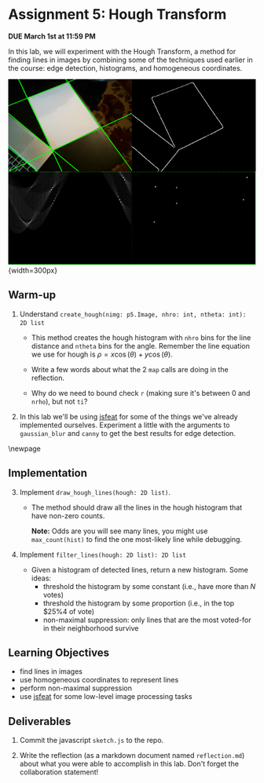 # Assignment 5: Hough Transform

**DUE March 1st at 11:59 PM**

In this lab, we will experiment with the Hough Transform, a method for
finding lines in images by combining some of the techniques used
earlier in the course: edge detection, histograms, and homogeneous
coordinates.

![`hough`](hough.png){width=300px}

## Warm-up

1. Understand `create_hough(nimg: p5.Image, nhro: int, ntheta: int): 2D list`
    
   - This method creates the hough histogram with `nhro` bins for the
     line distance and `ntheta` bins for the angle. Remember the line
     equation we use for hough is $\rho = x \cos(\theta) + y \cos(\theta)$.
	 
   - Write a few words about what the 2 `map` calls are doing in the
     reflection.
   
   - Why do we need to bound check `r` (making sure it's between 0 and
     `nrho`), but not `ti`?

2. In this lab we'll be using
   [jsfeat](https://inspirit.github.io/jsfeat/#structs) for some of
   the things we've already implemented ourselves. Experiment a little
   with the arguments to `gaussian_blur` and `canny` to get the best
   results for edge detection.

\newpage

## Implementation

3. Implement `draw_hough_lines(hough: 2D list)`.

   - The method should draw all the lines in the hough histogram that
     have non-zero counts. 
	 
	 **Note:** Odds are you will see many lines, you might
     use `max_count(hist)` to find the one most-likely line while debugging.

4. Implement `filter_lines(hough: 2D list): 2D list`
   - Given a histogram of detected lines, return a new histogram. Some ideas:
	 - threshold the histogram by some constant (i.e., have more than $N$ votes)
	 - threshold the histogram by some proportion  (i.e., in the top $25%4 of vote)
     - non-maximal suppression: only lines that are the most voted-for
       in their neighborhood survive


## Learning Objectives

- find lines in images
- use homogeneous coordinates to represent lines
- perform non-maximal suppression
- use [jsfeat](https://inspirit.github.io/jsfeat/#structs) for some low-level image processing tasks

## Deliverables

1. Commit the javascript `sketch.js` to the repo.

2. Write the reflection (as a markdown document named
   `reflection.md`) about what you were able to accomplish in this
   lab. Don't forget the collaboration statement!

